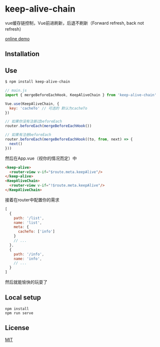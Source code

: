 # keep-alive-chain
vue缓存链控制，Vue前进刷新，后退不刷新（Forward refresh, back not refresh）

[online demo](https://dongj0316.github.io/keep-alive-chain/demo/)

## Installation

## Use

```bash
$ npm install keep-alive-chain
```

```js
// main.js
import { mergeBeforeEachHook, KeepAliveChain } from 'keep-alive-chain'

Vue.use(KeepAliveChain, {
  key: 'cacheTo' // 可选的 默认为cacheTo
})

// 如果你没有注册过beforeEach
router.beforeEach(mergeBeforeEachHook())

// 如果有注册beforeEach
router.beforeEach(mergeBeforeEachHook((to, from, next) => {
  next()
}))
```

然后在App.vue（视你的情况而定）中

```html
<keep-alive>
  <router-view v-if="$route.meta.keepAlive"/>
</keep-alive>
<KeepAliveChain>
  <router-view v-if="!$route.meta.keepAlive"/>
</KeepAliveChain>
```

接着在router中配置你的需求

```js
[
  {
    path: '/list',
    name: 'list',
    meta: {
      cacheTo: ['info']
    }
    // ...
  },
  {
    path: '/info',
    name: 'info',
    // ...
  }
]
```

然后就能愉快的玩耍了

## Local setup

```
npm install
npm run serve
```

## License

[MIT](https://opensource.org/licenses/MIT)